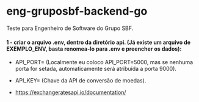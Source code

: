 # eng-gruposbf-backend-go
Teste para Engenheiro de Software do Grupo SBF.

#### 1 - criar o arquivo .env, dentro da diretório api. (Já existe um arquivo de EXEMPLO_ENV, basta renomea-lo para .env e preencher os dados):
- API_PORT= (Localmente eu coloco API_PORT=5000, mas se nenhuma porta for setada, automaticamente será atribuída a porta 9000).
- API_KEY= (Chave da API de conversão de moedas).

- https://exchangeratesapi.io/documentation/